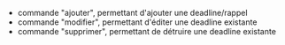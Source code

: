 - commande "ajouter", permettant d'ajouter une deadline/rappel
- commande "modifier", permettant d'éditer une deadline existante
- commande "supprimer", permettant de détruire une deadline existante